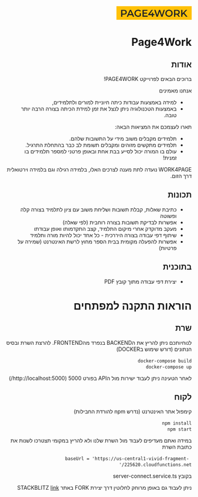 <div dir="rtl">
  <a href="https://page4work.com">
    <img src="logo.PNG" alt="drawing" width="200"/>
  </a>
  
# Page4Work

## אודות
ברוכים הבאים לפרוייקט PAGE4WORK!

אנחנו מאמינים
* למידה באמצעות עבודות כיתה חיוניית למורים ולתלמידים,
* באמצעות הטכנולוגיה ניתן לנצל את זמן למידת הכיתה בצורה הרבה יותר טובה.


תארו לעצמכם את המציאות הבאה: 
* תלמידים מקבלים משוב מידי על התשובות שלהם. 
* תלמידים מתקשים מזוהים ומקבלים תשומת לב כבר בהתחלת התרגיל. 
* עולם בו המורה יכול לסייע בבת אחת ובאופן פרטני למספר תלמידים בו זמנית!

WORK4PAGE נועדה לתת מענה לצרכים האלו, בלמידה רגילה וגם בלמידה וירטואלית דרך הזום.

## תכונות
* כתיבת שאלות, קבלת תשובות ושליחת משוב עם ציון לתלמיד בצורה קלה ופשוטה
* אפשרות לבדיקת תשובות בצורה רוחבית (לפי שאלה)
* מעקב מדוקדק אחרי מיקום התלמיד, קצב התקדמותו ואופן עבודתו
* שיתוף דפי עבודה בצורה היררכית - כל אחד יכול להיות מורה ותלמיד
* אפשרות להפעלה מקומית בבית הספר מחוץ לרשת האינטרנט (שמירה על פרטיות)

## בתוכנית
* יצירת דפי עבודה מתוך קובץ PDF
# הוראות התקנה למפתחים
## שרת

לנוחיותכם ניתן להריץ את הBACKEND בנפרד מהFRONTEND.
להרצת השרת ובסיס הנתונים (דורש שימוש בDOCKER) 
```
docker-compose build
docker-compose up
```
לאחר הטעינה ניתן לעבוד ישירות מול הAPI בפורט 5000 (http://localhost:5000/)

## לקוח

קימפול אתר האינטרנט (נדרש npm להורדת החבילות)
```
npm install
npm start
```
במידה ואתם מעדיפים לעבוד מול השרת שלנו ולא להריץ במקומי תצטרכו לשנות את כתובת השרת
```
 baseUrl = 'https://us-central1-vivid-fragment-225620.cloudfunctions.net/'
```
בקובץ server-connect.service.ts

ניתן לעבוד גם באופן מרוחק לחלוטין דרך יצירת FORK באתר STACKBLITZ
[link](https://stackblitz.com/edit/angular-sjcrfk?file=src/app/app.component.ts)
</div>

